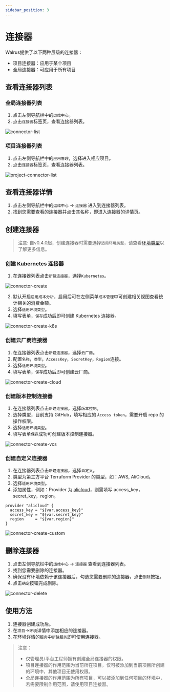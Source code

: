 ```yaml
---
sidebar_position: 3
---
```


# 连接器

Walrus提供了以下两种层级的连接器：

- 项目连接器：应用于某个项目
- 全局连接器：可应用于所有项目
## 查看连接器列表

### 全局连接器列表

1. 点击左侧导航栏中的`运维中心`。
2. 点击`连接器`标签页，查看连接器列表。

![connector-list](/img/v0.4.0/operation/connector/op-conn-list.png)

### 项目连接器列表

1. 点击左侧导航栏中的`应用管理`，选择进入相应项目。
2. 点击`连接器`标签页，查看连接器列表。

![project-connector-list](/img/v0.4.0/application/project/app-proj-conn-list.png)

## 查看连接器详情

1. 点击左侧导航栏中的`运维中心` -> `连接器` 进入到连接器列表。
2. 找到您需要查看的连接器并点击其名称，即进入连接器的详情页。

## 创建连接器

> 注意:
> 自v0.4.0起，创建连接器时需要选择`适用环境类型`，请查看[环境类型](/application/environment#environment-type)以了解更多信息。

### 创建 Kubernetes 连接器

1. 在连接器列表点击`新建连接器`，选择`Kubernetes`。

![connector-create](/img/v0.4.0/quickstart/qs-add-connector.png)

2. 默认开启`启用成本分析`，启用后可在左侧菜单`成本管理`中可创建相关视图查看统计相关的消费金额。
3. 选择`适用环境类型`。
4. 填写表单，`保存`成功后即可创建 Kubernetes 连接器。
   
![connector-create-k8s](/img/v0.4.0/operation/connector/op-conn-create-k8s.png)

### 创建云厂商连接器

1. 在连接器列表点击`新建连接器`，选择`云厂商`。
2. 配置`名称`，`类型`，`AccessKey`，`SecretKey`，`Region`连接。
3. 选择`适用环境类型`。
4. 填写表单，`保存`成功后即可创建云厂商。

![connector-create-cloud](/img/v0.4.0/operation/connector/op-conn-create-cloud.png)

### 创建版本控制连接器

1. 在连接器列表点击`新建连接器`，选择`版本控制`。
2. 选择类型，目前支持 GitHub，填写相应的 `Access token`，需要开启 repo 的操作权限。
3. 选择`适用环境类型`。
4. 填写表单`保存`成功可创建版本控制连接器。

![connector-create-vcs](/img/v0.4.0/operation/connector/op-conn-create-vcs.png)

### 创建自定义连接器

1. 在连接器列表点击`新建连接器`，选择`自定义`。
2. 类型为第三方平台 Terraform Provider 的类型，如：AWS, AliCloud。
3. 选择`适用环境类型`。
4. 添加属性，例如：Provider 为 [alicloud](https://registry.terraform.io/providers/aliyun/alicloud/latest/docs)，则需填写 access_key，secret_key，region。

```
provider "alicloud" {
  access_key = "${var.access_key}"
  secret_key = "${var.secret_key}"
  region     = "${var.region}"
}
```

![connector-create-custom](/img/v0.4.0/operation/connector/op-conn-create-custom.png)
## 删除连接器

1. 点击左侧导航栏中的`运维中心` -> `连接器` 查看到连接器列表。
2. 找到您需要删除的连接器。
3. 确保没有环境依赖于该连接器后，勾选您需要删除的连接器，点击`删除`按钮。
5. 点击`确定`按钮完成删除。

![connector-delete](/img/v0.4.0/operation/connector/op-conn-del.png)

## 使用方法

1. 连接器创建成功后。
2. 在`项目`->`环境`详情中添加相应的连接器。
3. 在环境详情的`服务`中`新建服务`即可使用连接器。

> 注意：
> - 仅管理员/平台工程师拥有创建全局连接器的权限。
> - 项目连接器的作用范围为当前所在项目，仅可被添加到当前项目所创建的环境中，其他项目无使用权限。
> - 全局连接器的作用范围为所有项目，可以被添加到任何项目的环境中，若需要限制作用范围，请使用项目连接器。